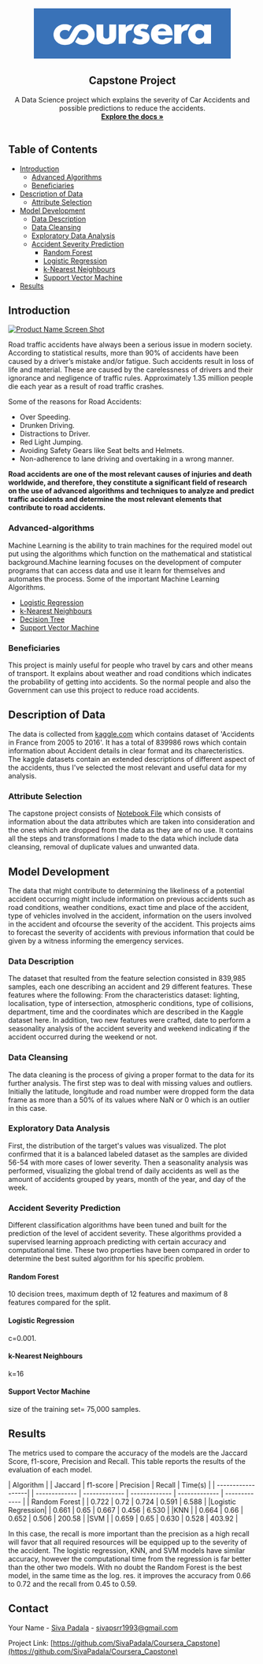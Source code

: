 <!--
*** Thanks for checking out this README Template. If you have a suggestion that would
*** make this better, please fork the repo and create a pull request or simply open
*** an issue with the tag "enhancement".
*** Thanks again! Now go create something AMAZING! :D
-->





<!-- PROJECT SHIELDS -->
<!--
*** I'm using markdown "reference style" links for readability.
*** Reference links are enclosed in brackets [ ] instead of parentheses ( ).
*** See the bottom of this document for the declaration of the reference variables
*** for contributors-url, forks-url, etc. This is an optional, concise syntax you may use.
*** https://www.markdownguide.org/basic-syntax/#reference-style-links
-->




<!-- PROJECT LOGO -->
<br />
<p align="center">
  <a href="https://github.com/othneildrew/Best-README-Template">
    <img src="images/Coursera.png" alt="Coursera" width="400" height="102">
  </a>

  <h2 align="center">Capstone Project</h2>

  <p align="center">
    A Data Science project which explains the severity of Car Accidents and possible predictions to reduce the accidents.  
    <br />
    <a href="https://github.com/SivaPadala/Coursera_Capstone"><strong>Explore the docs »</strong></a>
    <br />
    <br />
    
  </p>
</p>



<!-- TABLE OF CONTENTS -->
## Table of Contents

* [Introduction](#introduction)
  * [Advanced Algorithms](#advanced-algorithms)
  * [Beneficiaries](#beneficiaries)
* [Description of Data](#description-of-data)
  * [Attribute Selection](#attribute-selection)
* [Model Development](#model-development)
  * [Data Description](#data-description)
  * [Data Cleansing](#data-cleansing)
  * [Exploratory Data Analysis](#exploratory-data-analysis)
  * [Accident Severity Prediction](#accident-severity-prediction)
    * [Random Forest](#random-forest)
    * [Logistic Regression](#logistic-regression)
    * [k-Nearest Neighbours](#k-nearest-neighbours)
    * [Support Vector Machine](#support-vector-machine)
* [Results](#results)



<!-- INTRODUCTION -->
## Introduction

[![Product Name Screen Shot][product-screenshot]](https://example.com)

Road traffic accidents have always been a serious issue in modern society. According to statistical results, more than 90% of accidents have been caused by a driver’s mistake and/or fatigue. Such accidents result in loss of life and material. These are caused by the carelessness of drivers and their ignorance and negligence of traffic rules.
Approximately 1.35 million people die each year as a result of road traffic crashes.

Some of the reasons for Road Accidents:
* Over Speeding.
* Drunken Driving.
* Distractions to Driver.
* Red Light Jumping.
* Avoiding Safety Gears like Seat belts and Helmets.
* Non-adherence to lane driving and overtaking in a wrong manner.

**Road accidents are one of the most relevant causes of injuries and death worldwide, and therefore, they constitute a significant field of research on the use of advanced algorithms and techniques to analyze and predict traffic accidents and determine the most relevant elements that contribute to road accidents.**

### Advanced-algorithms
Machine Learning is the ability to train machines for the required model out put using the algorithms which function on the mathematical and statistical background.Machine learning focuses on the development of computer programs that can access data and use it learn for themselves and automates the process. Some of the important Machine Learning Algorithms.
* <a href="https://careerfoundry.com/en/blog/data-analytics/what-is-logistic-regression/" target="_blank">Logistic Regression </a>
* <a href="https://www.analyticsvidhya.com/blog/2018/03/introduction-k-neighbours-algorithm-clustering/" target="_blank">k-Nearest Neighbours</a>
* <a href="https://www.geeksforgeeks.org/decision-tree/" target="_blank">Decision Tree</a>
* <a href="https://towardsdatascience.com/support-vector-machine-introduction-to-machine-learning-algorithms-934a444fca47" target="_blank">Support Vector Machine</a>
### Beneficiaries
This project is mainly useful for people who travel by cars and other means of transport. It explains about weather and road conditions which indicates the probability of getting into accidents. So the normal people and also the Government can use this project to reduce road accidents.


<!-- DESCRIPTION OF DATA -->
## Description of Data

The data is collected from [kaggle.com](https://www.kaggle.com/ahmedlahlou/accidents-in-france-from-2005-to-2016) which contains dataset of 'Accidents in France from 2005 to 2016'. It has a total of 839986 rows which contain information about Accident details in clear format and its charecteristics. The kaggle datasets contain an extended descriptions of different aspect of the accidents, thus I've selected the most relevant and useful data for my analysis.

### Attribute Selection

The capstone project consists of [Notebook File]() which consists of information about the data attributes which are taken into consideration and the ones which are dropped from the data as they are of no use. It contains all the steps and transformations I made to the data which include data cleansing, removal of duplicate values and unwanted data. 



<!-- USAGE EXAMPLES -->
## Model Development

The data that might contribute to determining the likeliness of a potential accident occurring might include information on previous accidents such as road conditions, weather conditions, exact time and place of the accident, type of vehicles involved in the accident, information on the users involved in the accident and ofcourse the severity of the accident. This projects aims to forecast the severity of accidents with previous information that could be given by a witness informing the emergency services.

### Data Description
The dataset that resulted from the feature selection consisted in 839,985 samples, each one describing an accident and 29 different features.
These features where the following:
From the characteristics dataset: lighting, localisation, type of intersection, atmospheric conditions, type of collisions, department, time and the coordinates which are described in the Kaggle dataset here. In addition, two new features were crafted, date to perform a seasonality analysis of the accident severity and weekend indicating if the accident occurred during the weekend or not.
### Data Cleansing
The data cleaning is the process of giving a proper format to the data for its further analysis. The first step was to deal with missing values and outliers. Initially the latitude, longitude and road number were dropped form the data frame as more than a 50% of its values where NaN or 0 which is an outlier in this case.
### Exploratory Data Analysis
First, the distribution of the target's values was visualized. The plot confirmed that it is a balanced labeled dataset as the samples are divided 56-54 with more cases of lower severity. Then a seasonality analysis was performed, visualizing the global trend of daily accidents as well as the amount of accidents grouped by years, month of the year, and day of the week.
### Accident Severity Prediction
Different classification algorithms have been tuned and built for the prediction of the level of accident severity. These algorithms provided a supervised learning approach predicting with certain accuracy and computational time. These two properties have been compared in order to determine the best suited algorithm for his specific problem.

#### Random Forest
10 decision trees, maximum depth of 12 features and maximum of 8 features compared for the split.
#### Logistic Regression
c=0.001.
#### k-Nearest Neighbours
k=16
#### Support Vector Machine
size of the training set= 75,000 samples.


<!-- RESULTS -->
## Results
The metrics used to compare the accuracy of the models are the Jaccard Score, f1-score, Precision and Recall. This table reports the results of the evaluation of each model.



| Algorithm         | | Jaccard       | f1-score      | Precision     | Recall        | Time(s)       |
| ------------------| | ------------- | ------------- | ------------- | ------------- | ------------- |
| Random Forest     | |  0.722        | 0.72          | 0.724         | 0.591         | 6.588         |
|Logistic Regression| |  0.661        | 0.65          | 0.667         | 0.456         | 6.530         |
|KNN                | |  0.664        | 0.66          | 0.652         | 0.506         | 200.58        |
|SVM                | |  0.659        | 0.65          | 0.630         | 0.528         | 403.92        |

In this case, the recall is more important than the precision as a high recall will favor that all required resources will be equipped up to the severity of the accident. The logistic regression, KNN, and SVM models have similar accuracy, however the computational time from the regression is far better than the other two models. With no doubt the Random Forest is the best model, in the same time as the log. res. it improves the accuracy from 0.66 to 0.72 and the recall from 0.45 to 0.59.


<!-- CONTACT -->
## Contact

Your Name - [Siva Padala](https://www.linkedin.com/in/siva-rama-reddy-padala-2ab12383) - sivapsrr1993@gmail.com

Project Link: [https://github.com/SivaPadala/Coursera_Capstone](https://github.com/SivaPadala/Coursera_Capstone)








<!-- MARKDOWN LINKS & IMAGES -->
<!-- https://www.markdownguide.org/basic-syntax/#reference-style-links -->
[contributors-shield]: https://img.shields.io/github/contributors/othneildrew/Best-README-Template.svg?style=flat-square
[contributors-url]: https://github.com/othneildrew/Best-README-Template/graphs/contributors
[forks-shield]: https://img.shields.io/github/forks/othneildrew/Best-README-Template.svg?style=flat-square
[forks-url]: https://github.com/othneildrew/Best-README-Template/network/members
[stars-shield]: https://img.shields.io/github/stars/othneildrew/Best-README-Template.svg?style=flat-square
[stars-url]: https://github.com/othneildrew/Best-README-Template/stargazers
[issues-shield]: https://img.shields.io/github/issues/othneildrew/Best-README-Template.svg?style=flat-square
[issues-url]: https://github.com/othneildrew/Best-README-Template/issues
[license-shield]: https://img.shields.io/github/license/othneildrew/Best-README-Template.svg?style=flat-square
[license-url]: https://github.com/othneildrew/Best-README-Template/blob/master/LICENSE.txt
[linkedin-shield]: https://img.shields.io/badge/-LinkedIn-black.svg?style=flat-square&logo=linkedin&colorB=555
[linkedin-url]: https://linkedin.com/in/othneildrew
[product-screenshot]: images/screenshot.png
